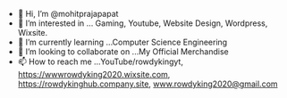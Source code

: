 - 👋 Hi, I’m @mohitprajapapat
- 👀 I’m interested in ... Gaming, Youtube, Website Design, Wordpress, Wixsite.
- 🌱 I’m currently learning ...Computer Science Engineering
- 💞️ I’m looking to collaborate on ...My Official Merchandise
- 📫 How to reach me ...YouTube/rowdykingyt, https://wwwrowdyking2020.wixsite.com, https://rowdykinghub.company.site, www.rowdyking2020@gmail.com

<!---
mohitprajapapat/mohitprajapapat is a ✨ special ✨ repository because its `README.md` (this file) appears on your GitHub profile.
You can click the Preview link to take a look at your changes.
--->
